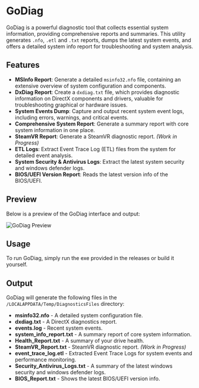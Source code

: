 # GoDiag

GoDiag is a powerful diagnostic tool that collects essential system information, providing comprehensive reports and summaries. This utility generates `.nfo`, `.etl` and `.txt` reports, dumps the latest system events, and offers a detailed system info report for troubleshooting and system analysis.

## Features

- **MSInfo Report**: Generate a detailed `msinfo32.nfo` file, containing an extensive overview of system configuration and components.
- **DxDiag Report**: Create a `dxdiag.txt` file, which provides diagnostic information on DirectX components and drivers, valuable for troubleshooting graphical or hardware issues.
- **System Events Dump**: Capture and output recent system event logs, including errors, warnings, and critical events.
- **Comprehensive System Report**: Generate a summary report with core system information in one place.
- **SteamVR Report**: Generate a SteamVR diagnostic report. *(Work in Progress)*
- **ETL Logs**: Extract Event Trace Log (ETL) files from the system for detailed event analysis.
- **System Security & Antivirus Logs**: Extract the latest system security and windows defender logs.
- **BIOS/UEFI Version Report**: Reads the latest version info of the BIOS/UEFI.

## Preview

Below is a preview of the GoDiag interface and output:

![GoDiag Preview](https://cdn.hyrule.pics/52b31a0cd.png)

## Usage

To run GoDiag, simply run the exe provided in the releases or build it yourself.

## Output

GoDiag will generate the following files in the `/LOCALAPPDATA/Temp/DiagnosticsFiles` directory:

- **msinfo32.nfo** - A detailed system configuration file.
- **dxdiag.txt** - A DirectX diagnostics report.
- **events.log** - Recent system events.
- **system_info_report.txt** - A summary report of core system information.
- **Health_Report.txt** - A summary of your drive health.
- **SteamVR_Report.txt** - SteamVR diagnostic report. *(Work in Progress)*
- **event_trace_log.etl** - Extracted Event Trace Logs for system events and performance monitoring.
- **Security_Antivirus_Logs.txt** - A summary of the latest windows security and windows defender logs.
- **BIOS_Report.txt** - Shows the latest BIOS/UEFI version info.


